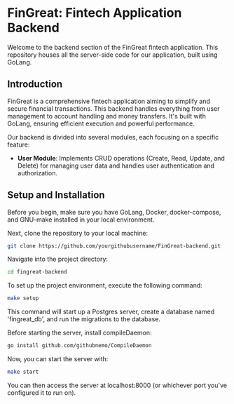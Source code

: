 # FinGreat: Fintech Application Backend

Welcome to the backend section of the FinGreat fintech application. This repository houses all the server-side code for our application, built using GoLang.

## Introduction

FinGreat is a comprehensive fintech application aiming to simplify and secure financial transactions. This backend handles everything from user management to account handling and money transfers. It's built with GoLang, ensuring efficient execution and powerful performance.

Our backend is divided into several modules, each focusing on a specific feature:

- **User Module**: Implements CRUD operations (Create, Read, Update, and Delete) for managing user data and handles user authentication and authorization.

## Setup and Installation

Before you begin, make sure you have GoLang, Docker, docker-compose, and GNU-make installed in your local environment.

Next, clone the repository to your local machine:

```bash
git clone https://github.com/yourgithubusername/FinGreat-backend.git
```
Navigate into the project directory:

```bash
cd fingreat-backend
```

To set up the project environment, execute the following command:

```bash
make setup
```

This command will start up a Postgres server, create a database named 'fingreat_db', and run the migrations to the database.

Before starting the server, install compileDaemon:

```bash
go install github.com/githubnemo/CompileDaemon
```

Now, you can start the server with:

```bash
make start
```

You can then access the server at localhost:8000 (or whichever port you've configured it to run on).
